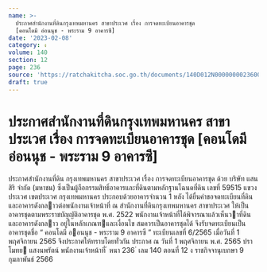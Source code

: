 ```yaml
---
name: >-
  ประกาศสำนักงานที่ดินกรุงเทพมหานคร สาขาประเวศ เรื่อง การจดทะเบียนอาคารชุด
  [คอนโดมี อ่อนนุช - พระราม 9 อาคารซี]
date: '2023-02-08'
category: ง
volume: 140
section: 12
page: 236
source: 'https://ratchakitcha.soc.go.th/documents/140D012N0000000023600.pdf'
draft: true
---
```


# ประกาศสำนักงานที่ดินกรุงเทพมหานคร สาขาประเวศ เรื่อง การจดทะเบียนอาคารชุด [คอนโดมี อ่อนนุช - พระราม 9 อาคารซี]

ประกาศสํานักงานที่ดิน กรุงเทพมหานคร สาขาประเวศ เรื่อง การจดทะเบียนอาคารชุด ด้วย บริษัท แสนสิริ จํากัด (มหาชน) ซึ่งเป็นผู้ถือกรรมสิทธิ์อาคารและที่ดินตามหลักฐานโฉนดที่ดิน เลขที่ 59515 แขวงประเวศ เขตประเวศ กรุงเทพมหานคร ประกอบด้วยอาคารจํานวน 1 หลัง ได้ยื่นคําขอจดทะเบียนที่ดินและอาคารดังกลาวต่อพนักงานเจ้าหน้าที่ ณ สํานักงานที่ดินกรุงเทพมหานคร สาขาประเวศ ให้เป็นอาคารชุดตามพระราชบัญญัติอาคารชุด พ.ศ. 2522 พนักงานเจ้าหน้าที่ได้พิจารณาแล้วเห็นวาที่ดินและอาคารดังกลาว อยู่ในหลักเกณฑและเงื่อนไข สมควรเป็นอาคารชุดได้ จึงรับจดทะเบียนเป็นอาคารชุดชื่อ “ คอนโดมี ออนนุช - พระราม 9 อาคารซี ” ทะเบียนเลขที่ 6/2565 เมื่อวันที่ 1 พฤศจิกายน 2565 จึงประกาศให้ทราบโดยทั่วกัน ประกาศ ณ วันที่ 1 พฤศจิกายน พ.ศ. 2565 ปราโมทย แสงนพรัตน์ พนักงานเจ้าหน้าที่ ้ หนา 236 ่ เลม 140 ตอนที่ 12 ง ราชกิจจานุเบกษา 9 กุมภาพันธ์ 2566
